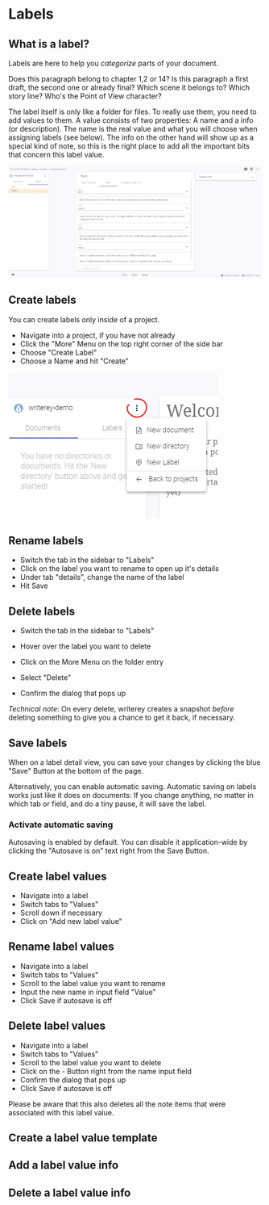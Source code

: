 # Labels

## What is a label?

Labels are here to help you _categorize_ parts of your document.

Does this paragraph belong to chapter 1,2 or 14? Is this paragraph a first draft, the second one or already final? Which scene it belongs to? Which story line? Who's the Point of View character?

The label itself is only like a folder for files. To really use them, you need to add values to them. A value consists of two properties: A name and a info (or description). The name is the real value and what you will choose when assigning labels (see below). The info on the other hand will show up as a special kind of note, so this is the right place to add all the important bits that concern this label value.

![](../img/writerey_guide_label-details.jpg)

## Create labels

You can create labels only inside of a project.

- Navigate into a project, if you have not already
- Click the "More" Menu on the top right corner of the side bar
- Choose "Create Label"
- Choose a Name and hit "Create"

![](../img/writerey_guide_docs-labels.jpg)

## Rename labels

- Switch the tab in the sidebar to "Labels"
- Click on the label you want to rename to open up it's details
- Under tab "details", change the name of the label
- Hit Save

## Delete labels

- Switch the tab in the sidebar to "Labels"
- Hover over the label you want to delete
- Click on the More Menu on the folder entry
- Select "Delete"

- Confirm the dialog that pops up

_Technical note_: On every delete, writerey creates a snapshot _before_ deleting something to give you a chance to get it back, if necessary.

## Save labels

When on a label detail view, you can save your changes by clicking the blue "Save" Button at the bottom of the page.

Alternatively, you can enable automatic saving. Automatic saving on labels works just like it does on documents: If you change anything, no matter in which tab or field, and do a tiny pause, it will save the label.

### Activate automatic saving

Autosaving is enabled by default. You can disable it application-wide by clicking the "Autosave is on" text right from the Save Button. 

## Create label values

- Navigate into a label
- Switch tabs to "Values"
- Scroll down if necessary
- Click on "Add new label value"

## Rename label values

- Navigate into a label
- Switch tabs to "Values"
- Scroll to the label value you want to rename
- Input the new name in input field "Value"
- Click Save if autosave is off

## Delete label values

- Navigate into a label
- Switch tabs to "Values"
- Scroll to the label value you want to delete
- Click on the - Button right from the name input field
- Confirm the dialog that pops up
- Click Save if autosave is off

Please be aware that this also deletes all the note items that were associated with this label value.

## Create a label value template

## Add a label value info

## Delete a label value info
